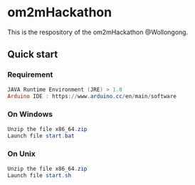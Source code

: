 # om2mHackathon
This is the respository of the om2mHackathon @Wollongong.


## Quick start

### Requirement

```powershell
JAVA Runtime Environment (JRE) > 1.8
Arduino IDE : https://www.arduino.cc/en/main/software
```

### On Windows

```powershell
Unzip the file x86_64.zip 
Launch file start.bat
```

### On Unix

```powershell
Unzip the file x86_64.zip 
Launch file start.sh
```
